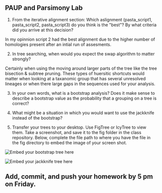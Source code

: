 ## PAUP and Parsimony Lab

1. From the iterative alignment section: Which aslignment (pasta_script1, pasta_script2, pasta_script3) do you think is the "best"? By what criteria did you arrive at this decision? 

In my opinnion script 2 had the best alignment due to the higher number of homologies present after an intial 
run of assesments. 

2. In tree searching, when would you expect the swap algorithm to matter strongly?

Certainly when using the moving around larger parts of the tree like the tree bisection & subtree pruning. These 
types of huersitic shortcuts would matter when looking at a taxanomic group that has several unresolved lineages 
or when there large gaps in the sequences used for your analysis. 

3. In your own words, what is a bootstrap analysis? Does it make sense to describe a bootstrap value as the probability that a grouping on a tree is correct?

4. What might be a situation in which you would want to use the jackknife instead of the bootstrap? 


5. Transfer your trees to your desktop. Use FigTree or IcyTree to view them. Take a screenshot, and save it to the fig folder in the class repository. Below, complete the file path to where you have the file in the fig directory to embed the image of your screen shot. 

![Embed your bootstrap tree here](../fig/your_bootstrap_tree_image) 

![Embed your jackknife tree here](../fig/your_jackknife_tree_image) 


## Add, commit, and push your homework by 5 pm on Friday.

